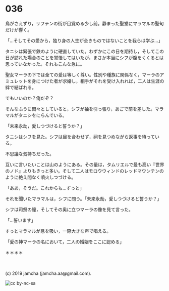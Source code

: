 

# 036

鳥がさえずり，リフテンの街が目覚める少し前。静まった聖堂にマラマルの聖句だけが響く。

「…そしてその愛から，独り身の人生が全きものではないことを我らは学ぶ…」

タニシは緊張で鉄のように硬直していた。わずかにこの日を期待し，そしてこの日が訪れた場合のことを覚悟してはいたが，まさか本当にシフが腹をくくるとは思っていなかった。それもこんな急に。

聖女マーラの下では全ての愛は等しく尊い。性別や種族に関係なく，マーラのアミュレットを身につけた者が求婚し，相手がそれを受け入れれば，二人は生涯の絆で結ばれる。

でもいいのか？俺だぞ？

そんなふうに悶々としていると，シフが袖を引っ張り，あごで前を差した。マラマルがタニシをにらんでいる。

「未来永劫，愛しつづけると誓うか？」

タニシはシフを見た。シフは目を合わせず，祠を見つめながら返事を待っている。

不思議な気持ちだった。

互いに言いたいことは山のようにある。その量は，タムリエルで最も高い『世界のノド』よりもきっと多い。そして二人はモロウウィンドのレッドマウンテンのように絶え間なく噴火しつづける。

「ああ，そうだ。これからも…ずっと」

それを聞いたマラマルは，シフに問う。「未来永劫，愛しつづけると誓うか？」

シフは司祭の瞳，そしてその奥に立つマーラの像を見て言った。

「…誓います」

すっとマラマルが息を吸い，一際大きな声で唱える。

「愛の神マーラの名において，二人の婚姻をここに認める」

＊＊＊＊

<br>
<br>
(c) 2019 jamcha (jamcha.aa@gmail.com).

![cc by-nc-sa](https://i.creativecommons.org/l/by-nc-sa/4.0/88x31.png)

